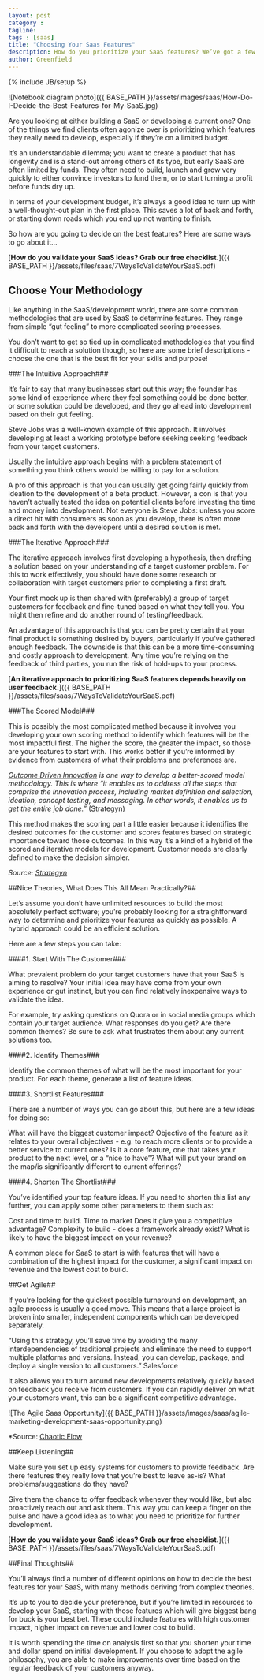 ```yaml
---
layout: post
category :
tagline:
tags : [saas]
title: "Choosing Your Saas Features"
description: How do you prioritize your SaaS features? We’ve got a few ideas.
author: Greenfield
---
```

{% include JB/setup %}


![Notebook diagram photo]({{ BASE_PATH }}/assets/images/saas/How-Do-I-Decide-the-Best-Features-for-My-SaaS.jpg)


Are you looking at either building a SaaS or developing a current one? One of the things we find clients often agonize over is prioritizing which features they really need to develop, especially if they’re on a limited budget.

It’s an understandable dilemma; you want to create a product that has longevity and is a stand-out among others of its type, but early SaaS are often limited by funds. They often need to build, launch and grow very quickly to either convince investors to fund them, or to start turning a profit before funds dry up.

In terms of your development budget, it’s always a good idea to turn up with a well-thought-out plan in the first place. This saves a lot of back and forth, or starting down roads which you end up not wanting to finish.

So how are you going to decide on the best features? Here are some ways to go about it…

[**How do you validate your SaaS ideas? Grab our free checklist.**]({{ BASE_PATH }}/assets/files/saas/7WaysToValidateYourSaaS.pdf)

## Choose Your Methodology

Like anything in the SaaS/development world, there are some common methodologies that are used by SaaS to determine features. They range from simple “gut feeling” to more complicated scoring processes.

You don’t want to get so tied up in complicated methodologies that you find it difficult to reach a solution though, so here are some brief descriptions - choose the one that is the best fit for your skills and purpose!

###The Intuitive Approach###

It’s fair to say that many businesses start out this way; the founder has some kind of experience where they feel something could be done better, or some solution could be developed, and they go ahead into development based on their gut feeling.

Steve Jobs was a well-known example of this approach. It involves developing at least a working prototype before seeking seeking feedback from your target customers.

Usually the intuitive approach begins with a problem statement of something you think others would be willing to pay for a solution.

A pro of this approach is that you can usually get going fairly quickly from ideation to the development of a beta product. However, a con is that you haven’t actually tested the idea on potential clients before investing the time and money into development. Not everyone is Steve Jobs: unless you score a direct hit with consumers as soon as you develop, there is often more back and forth with the developers until a desired solution is met.

###The Iterative Approach###

The iterative approach involves first developing a hypothesis, then drafting a solution based on your understanding of a target customer problem. For this to work effectively, you should have done some research or collaboration with target customers prior to completing a first draft.

Your first mock up is then shared with (preferably) a group of target customers for feedback and fine-tuned based on what they tell you. You might then refine and do another round of testing/feedback.

An advantage of this approach is that you can be pretty certain that your final product is something desired by buyers, particularly if you’ve gathered enough feedback. The downside is that this can be a more time-consuming and costly approach to development. Any time you’re relying on the feedback of third parties, you run the risk of hold-ups to your process.

[**An iterative approach to prioritizing SaaS features depends heavily on user feedback.**]({{ BASE_PATH }}/assets/files/saas/7WaysToValidateYourSaaS.pdf)

###The Scored Model###

This is possibly the most complicated method because it involves you developing your own scoring method to identify which features will be the most impactful first. The higher the score, the greater the impact, so those are your features to start with. This works better if you’re informed by evidence from customers of what their problems and preferences are.

*[Outcome Driven Innovation](https://strategyn.com/white-papers/what-is-outcome-driven-innovation/) is one way to develop a better-scored model methodology. This is where “it enables us to address all the steps that comprise the innovation process, including market definition and selection, ideation, concept testing, and messaging. In other words, it enables us to get the entire job done.”* (Strategyn)

This method makes the scoring part a little easier because it identifies the desired outcomes for the customer and scores features based on strategic importance toward those outcomes. In this way it’s a kind of a hybrid of the scored and iterative models for development. Customer needs are clearly defined to make the decision simpler.

*Source: [Strategyn](https://strategyn.com/customer-needs/)*

##Nice Theories, What Does This All Mean Practically?##

Let’s assume you don’t have unlimited resources to build the most absolutely perfect software; you’re probably looking for a straightforward way to determine and prioritize your features as quickly as possible. A hybrid approach could be an efficient solution.

Here are a few steps you can take:

###\#1. Start With The Customer###

What prevalent problem do your target customers have that your SaaS is aiming to resolve? Your initial idea may have come from your own experience or gut instinct, but you can find relatively inexpensive ways to validate the idea.

For example, try asking questions on Quora or in social media groups which contain your target audience. What responses do you get? Are there common themes? Be sure to ask what frustrates them about any current solutions too.

###\#2. Identify Themes###

Identify the common themes of what will be the most important for your product. For each theme, generate a list of feature ideas.

###\#3. Shortlist Features###

There are a number of ways you can go about this, but here are a few ideas for doing so:

What will have the biggest customer impact?
Objective of the feature as it relates to your overall objectives - e.g. to reach more clients or to provide a better service to current ones?
Is it a core feature, one that takes your product to the next level, or a “nice to have”?
What will put your brand on the map/is significantly different to current offerings?

###\#4. Shorten The Shortlist###

You’ve identified your top feature ideas. If you need to shorten this list any further, you can apply some other parameters to them such as:

Cost and time to build.
Time to market
Does it give you a competitive advantage?
Complexity to build - does a framework already exist?
What is likely to have the biggest impact on your revenue?

A common place for SaaS to start is with features that will have a combination of the highest impact for the customer, a significant impact on revenue and the lowest cost to build.

##Get Agile##

If you’re looking for the quickest possible turnaround on development, an agile process is usually a good move. This means that a large project is broken into smaller, independent components which can be developed separately.

“Using this strategy, you’ll save time by avoiding the many interdependencies of traditional projects and eliminate the need to support multiple platforms and versions. Instead, you can develop, package, and deploy a single version to all customers.” Salesforce

It also allows you to turn around new developments relatively quickly based on feedback you receive from customers. If you can rapidly deliver on what your customers want, this can be a significant competitive advantage.

![The Agile Saas Opportunity]({{ BASE_PATH }}/assets/images/saas/agile-marketing-development-saas-opportunity.png)

*Source: [Chaotic Flow](http://chaotic-flow.com/the-missed-opportunity-of-agile-saas/)

##Keep Listening##

Make sure you set up easy systems for customers to provide feedback. Are there features they really love that you’re best to leave as-is? What problems/suggestions do they have?

Give them the chance to offer feedback whenever they would like, but also proactively reach out and ask them. This way you can keep a finger on the pulse and have a good idea as to what you need to prioritize for further development.

[**How do you validate your SaaS ideas? Grab our free checklist.**]({{ BASE_PATH }}/assets/files/saas/7WaysToValidateYourSaaS.pdf)

##Final Thoughts##

You’ll always find a number of different opinions on how to decide the best features for your SaaS, with many methods deriving from complex theories.

It’s up to you to decide your preference, but if you’re limited in resources to develop your SaaS, starting with those features which will give biggest bang for buck is your best bet. These could include features with high customer impact, higher impact on revenue and lower cost to build.

It is worth spending the time on analysis first so that you shorten your time and dollar spend on initial development. If you choose to adopt the agile philosophy, you are able to make improvements over time based on the regular feedback of your customers anyway.
